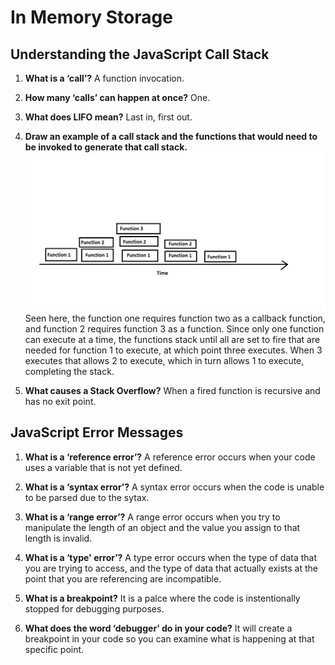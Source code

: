 # In Memory Storage

## Understanding the JavaScript Call Stack

1. **What is a ‘call’?** A function invocation.

2. **How many ‘calls’ can happen at once?** One.

3. **What does LIFO mean?** Last in, first out.

4. **Draw an example of a call stack and the functions that would need to be invoked to generate that call stack.** ![Callstack Diagram](../img/Callstack.png) Seen here, the function one requires function two as a callback function, and function 2 requires function 3 as a function. Since only one function can execute at a time, the functions stack until all are set to fire that are needed for function 1 to execute, at which point three executes. When 3 executes that allows 2 to execute, which in turn allows 1 to execute, completing the stack.

5. **What causes a Stack Overflow?** When a fired function is recursive and has no exit point.

## JavaScript Error Messages

1. **What is a ‘reference error’?** A reference error occurs when your code uses a variable that is not yet defined.

2. **What is a ‘syntax error’?** A syntax error occurs when the code is unable to be parsed due to the sytax.

3. **What is a ‘range error’?** A range error occurs when you try to manipulate the length of an object and the value you assign to that length is invalid.

4. **What is a ‘type' error’?** A type error occurs when the type of data that you are trying to access, and the type of data that actually exists at the point that you are referencing are incompatible.

5. **What is a breakpoint?** It is a palce where the code is instentionally stopped for debugging purposes.

6. **What does the word ‘debugger’ do in your code?** It will create a breakpoint in your code so you can examine what is happening at that specific point.
